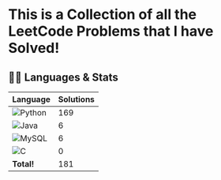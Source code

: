 # This is a Collection of all the LeetCode Problems that I have Solved!



## 🧑‍💻 Languages & Stats
| Language      | Solutions |
| ------------- | ----------|
| ![Python](https://img.shields.io/badge/-Python-3776AB?style=flat&logo=python&logoColor=white) | 169 |
| ![Java](https://img.shields.io/badge/-Java-007396?style=flat&logo=java&logoColor=white) | 6 |
| ![MySQL](https://img.shields.io/badge/MySQL-4479A1?logo=mysql&logoColor=fff) | 6 |
| ![C](https://img.shields.io/badge/C-00599C?logo=c&logoColor=white) | 0 |
| **Total!** | 181 |


